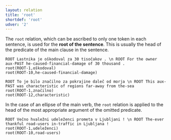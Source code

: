 ```yaml
---
layout: relation
title: 'root'
shortdef: 'root'
udver: '2'
---
```


The `root` relation, which can be ascribed to only one token in each sentence, is used for the **root of the sentence**. This is usually the head of the predicate of the main clause in the sentence.  
~~~ sdparse
ROOT Lastnika je oškodoval za 30 tisočakov . \n ROOT For the owner aux-PAST he-caused-financial-damage of 30 thousand .
root(ROOT-1,oškodoval)
root(ROOT-10,he-caused-financial-damage)
~~~
~~~ sdparse
ROOT To je bilo značilno za pokrajine daleč od morja \n ROOT This aux-PAST was characteristic of regions far-away from the-sea
root(ROOT-1,značilno)
root(ROOT-12,characteristic)
~~~

In the case of an ellipse of the main verb, the `root` relation is applied to the head of the most appropriate argument of the omitted predicate.  
~~~ sdparse
ROOT Večno hvaležni udeleženci prometa v Ljubljani ! \n ROOT The-ever thankful road-users in-traffic in Ljubljana !
root(ROOT-1,udeleženci)
root(ROOT-10,road-users)
~~~
<!-- Interlanguage links updated Po 11. listopadu 2024, 20:11:28 CET -->
